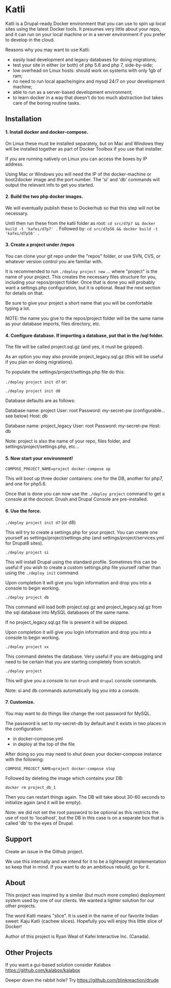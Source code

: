# Katli


Katli is a Drupal-ready Docker environment that you can use to spin up local
sites using the latest Docker tools. It presumes very little about your repo,
and it can run on your local machine or in a server environment if you prefer
to develop in the cloud.

Reasons why you may want to use Katli:

* easily load development and legacy databases for doing migrations;
* test your site in either (or both) of php 5.6 and php 7, side-by-side;
* low overhead on Linux hosts: should work on systems with only 1gb of ram;
* no need to run local apache/nginx and mysql 24/7 on your development machine;
* able to run as a server-based development environment;
* to learn docker in a way that doesn't do too much abstraction but takes care
  of the boring routine tasks.

## Installation

#### 1. Install docker and docker-compose.

On Linux these must be installed separately, but on Mac and Windows they will
be installed together as part of Docker Toolbox if you use that installer.

If you are running natively on Linux you can access the boxes by IP address.

Using Mac or Windows you will need the IP of the docker-machine or boot2docker
image and the port number. The 'si' and 'db' commands will output the relevant
info to get you started.

#### 2. Build the two php docker images.

We will eventually publish these to Dockerhub so that this step will not be necessary.

Until then run these from the katli folder as root:
`cd src/d7p7 && docker build -t 'kafei/d7p7' .`
Followed by:
`cd src/d7p56 && docker build -t 'kafei/d7p56' .`

#### 3. Create a project under /repos

You can clone your git repo under the "repos" folder, or use SVN, CVS, or
whatever version control you are familiar with.

It is recommended to run `./deploy project new` ... where "project" is the name
of your project. This creates the necessary files structure for you, including
your repos/project folder. Once that is done you will probably want a
settings.php configuration, but it is optional. Read the next section for
details on that.

Be sure to give your project a short name that you will be comfortable typing a
lot.

NOTE: the name you give to the repos/project folder will be the same name as
your database imports, files directory, etc.

#### 4. Configure database. If importing a database, put that in the /sql folder.

The file will be called project.sql.gz (and yes, it must be gzipped).

As an option you may also provide project_legacy.sql.gz (this will be useful if
you plan on doing migrations).

To populate the settings/project/settings.php file do this:

`./deploy project init d7` or:

`./deploy project init d8`

Database defaults are as follows:

Database name: project
User: root
Password: my-secret-pw (configurable... see below)
Host: db

Database name: project_legacy
User: root
Password: my-secret-pw
Host: db

Note: project is also the name of your repo, files folder, and settings/project/settings.php, etc...

#### 5. Now start your environment!

`COMPOSE_PROJECT_NAME=project docker-compose up`

This will boot up three docker containers: one for the DB, another for php7,
and one for php5.6.

Once that is done you can now use the `./deploy project` command to get a
console at the docroot. Drush and Drupal Console are pre-installed.

#### 6. Use the force.

`./deploy project init d7` (or d8)

This will try to create a settings.php for your project. You can create one
yourself as settings/project/settings.php (and settings/project/services.yml
for Drupal8 sites).

`./deploy project si`

This will install Drupal using the standard profile. Sometimes this can be
useful if you wish to create a custom settings.php file yourself rather than
using the `./deploy init` command.

Upon completion it will give you login information and drop you into a console
to begin working.

`./deploy project db`

This command will load both project.sql.gz and project_legacy.sql.gz from the
sql database into MySQL databases of the same name.

If no project_legacy.sql.gz file is present it will be skipped.

Upon completion it will give you login information and drop you into a console
to begin working.

`./deploy project xx`

This command deletes the database. Very useful if you are debugging and need to
be certain that you are starting completely from scratch.

`./deploy project`

This will give you a console to run `drush` and `drupal` console commands.

Note: si and db commands automatically log you into a console.

#### 7. Customize.

You may want to do things like change the root password for MySQL.

The password is set to my-secret-db by default and it exists in two places in
the configuration:

- in docker-compose.yml
- in deploy at the top of the file

After doing so you may need to shut down your docker-compose instance with the
following:

`COMPOSE_PROJECT_NAME=project docker-compose stop`

Followed by deleting the image which contains your DB:

`docker rm project_db_1`

Then you can restart things again. The DB will take about 30-60 seconds to
initialize again (and it will be empty).

Note: we did not set the root password to be optional as this restricts the use
of root to 'localhost', but the DB in this case is on a separate box that is
called 'db' to the eyes of Drupal.

## Support

Create an issue in the Github project.

We use this internally and we intend for it to be a lightweight implementation
so keep that in mind. If you want to do an ambitious rebuild, go for it.

## About

This project was inspired by a similar (but much more complex) deployment
system used by one of our clients. We wanted a lighter solution for our other
projects.

The word Katli means "slice". It is used in the name of our favorite Indian
sweet: Kaju Katli (cachew slices). Hopefully you will enjoy this little slice
of Docker!

Author of this project is Ryan Weal of Kafei Interactive Inc. (Canada).

## Other Projects

If you want a gui-based solution consider Kalabox https://github.com/kalabox/kalabox

Deeper down the rabbit hole? Try https://github.com/blinkreaction/drude
